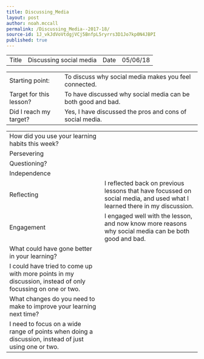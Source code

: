 ```yaml
---
title: Discussing_Media
layout: post
author: noah.mccall
permalink: /Discussing_Media--2017-18/
source-id: 1J_vkJdVoVtdgjVCj5BnfpL5ryrrs3D1Jo7kp0N4JBPI
published: true
---
```

<table>
  <tr>
    <td>Title</td>
    <td>Discussing social media</td>
    <td>Date</td>
    <td>05/06/18</td>
  </tr>
</table>


<table>
  <tr>
    <td>Starting point:</td>
    <td>To discuss why social media makes you feel connected.</td>
  </tr>
  <tr>
    <td>Target for this lesson?</td>
    <td>To have discussed why social media can be both good and bad.</td>
  </tr>
  <tr>
    <td>Did I reach my target? </td>
    <td>Yes, I have discussed the pros and cons of social media.</td>
  </tr>
</table>


<table>
  <tr>
    <td>How did you use your learning habits this week?</td>
    <td></td>
  </tr>
  <tr>
    <td>Persevering</td>
    <td></td>
  </tr>
  <tr>
    <td>Questioning?</td>
    <td></td>
  </tr>
  <tr>
    <td>Independence</td>
    <td>   </td>
  </tr>
  <tr>
    <td>Reflecting</td>
    <td>I reflected back on previous lessons that have focussed on social media, and used what I learned there in my discussion.</td>
  </tr>
  <tr>
    <td>Engagement</td>
    <td>I engaged well with the lesson, and now know more reasons why social media can be both good and bad.</td>
  </tr>
  <tr>
    <td>What could have gone better in your learning?</td>
    <td></td>
  </tr>
  <tr>
    <td> I could have tried to come up with more points in my discussion, instead of only focussing on one or two.</td>
    <td></td>
  </tr>
  <tr>
    <td>What changes do you need to make to improve your learning next time?</td>
    <td></td>
  </tr>
  <tr>
    <td>I need to focus on a wide range of points when doing a discussion, instead of just using one or two.</td>
    <td></td>
  </tr>
</table>


